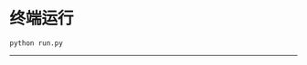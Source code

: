 # 终端运行

```shell
python run.py
```
********************************************************************************************************************************************************************************************************************************************************************************************************************************************************************************************************************************************************************